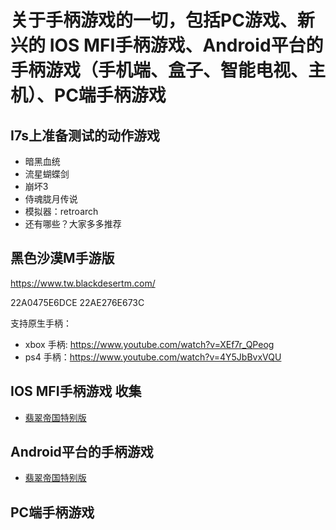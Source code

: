 # 关于手柄游戏的一切，包括PC游戏、新兴的 IOS MFI手柄游戏、Android平台的手柄游戏（手机端、盒子、智能电视、主机）、PC端手柄游戏


## I7s上准备测试的动作游戏

- 暗黑血统
- 流星蝴蝶剑
- 崩坏3
- 侍魂胧月传说
- 模拟器：retroarch
- 还有哪些？大家多多推荐

## 黑色沙漠M手游版

https://www.tw.blackdesertm.com/

22A0475E6DCE
22AE276E673C

支持原生手柄：
- xbox 手柄: https://www.youtube.com/watch?v=XEf7r_QPeog
- ps4 手柄：https://www.youtube.com/watch?v=4Y5JbBvxVQU

## IOS MFI手柄游戏 收集
 - [翡翠帝国特别版](https://itunes.apple.com/cn/app/jade-empire-special-edition/id1108475553?mt=8)
## Android平台的手柄游戏
 - [翡翠帝国特别版](http://android.d.cn/game/75902.html)
## PC端手柄游戏

